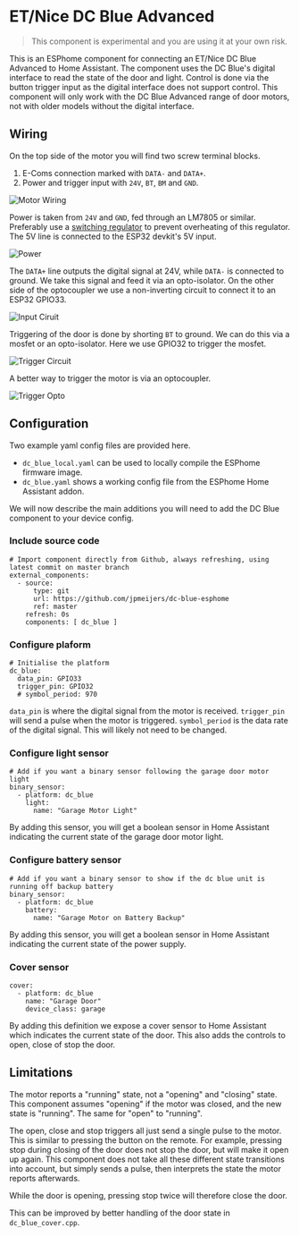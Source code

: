 # ET/Nice DC Blue Advanced

> This component is experimental and you are using it at your own risk.

This is an ESPhome component for connecting an ET/Nice DC Blue Advanced to Home Assistant.
The component uses the DC Blue's digital interface to read the state of the door and light.
Control is done via the button trigger input as the digital interface does not support control.
This component will only work with the DC Blue Advanced range of door motors, not with older models without the digital interface.

## Wiring

On the top side of the motor you will find two screw terminal blocks.

1. E-Coms connection marked with `DATA-` and `DATA+`.
2. Power and trigger input with `24V`, `BT`, `BM` and `GND`.

![Motor Wiring](media/DcBlueMotorWiring.png)

Power is taken from `24V` and `GND`, fed through an LM7805 or similar.
Preferably use a [switching regulator](https://www.robotics.org.za/5V1A-BUCK-REG) to prevent overheating of this regulator.
The 5V line is connected to the ESP32 devkit's 5V input.

![Power](media/PowerRegulator.png)

The `DATA+` line outputs the digital signal at 24V, while `DATA-` is connected to ground.
We take this signal and feed it via an opto-isolator.
On the other side of the optocoupler we use a non-inverting circuit to connect it to an ESP32 GPIO33.

![Input Ciruit](media/InputCircuit.png)

Triggering of the door is done by shorting `BT` to ground.
We can do this via a mosfet or an opto-isolator.
Here we use GPIO32 to trigger the mosfet.

![Trigger Circuit](media/TriggerMosfet.png)

A better way to trigger the motor is via an optocoupler.

![Trigger Opto](media/TriggerOpto.png)

## Configuration

Two example yaml config files are provided here.

- `dc_blue_local.yaml` can be used to locally compile the ESPhome firmware image.
- `dc_blue.yaml` shows a working config file from the ESPhome Home Assistant addon.

We will now describe the main additions you will need to add the DC Blue component to your device config.

### Include source code

```
# Import component directly from Github, always refreshing, using latest commit on master branch
external_components:
  - source:
      type: git
      url: https://github.com/jpmeijers/dc-blue-esphome
      ref: master
    refresh: 0s
    components: [ dc_blue ]
```

### Configure plaform

```
# Initialise the platform
dc_blue:
  data_pin: GPIO33
  trigger_pin: GPIO32
  # symbol_period: 970
```

`data_pin` is where the digital signal from the motor is received.
`trigger_pin` will send a pulse when the motor is triggered.
`symbol_period` is the data rate of the digital signal. This will likely not need to be changed.

### Configure light sensor

```
# Add if you want a binary sensor following the garage door motor light
binary_sensor:
  - platform: dc_blue
    light:
      name: "Garage Motor Light"
```

By adding this sensor, you will get a boolean sensor in Home Assistant indicating the current state of the garage door motor light.

### Configure battery sensor

```
# Add if you want a binary sensor to show if the dc blue unit is running off backup battery
binary_sensor:
  - platform: dc_blue
    battery:
      name: "Garage Motor on Battery Backup"  
```

By adding this sensor, you will get a boolean sensor in Home Assistant indicating the current state of the power supply.

### Cover sensor

```
cover:
  - platform: dc_blue
    name: "Garage Door"
    device_class: garage
```

By adding this definition we expose a cover sensor to Home Assistant which indicates the current state of the door.
This also adds the controls to open, close of stop the door.

## Limitations

The motor reports a "running" state, not a "opening" and "closing" state.
This component assumes "opening" if the motor was closed, and the new state is "running".
The same for "open" to "running".

The open, close and stop triggers all just send a single pulse to the motor.
This is similar to pressing the button on the remote.
For example, pressing stop during closing of the door does not stop the door, but will make it open up again.
This component does not take all these different state transitions into account, but simply sends a pulse, then interprets the state the motor reports afterwards.

While the door is opening, pressing stop twice will therefore close the door.

This can be improved by better handling of the door state in `dc_blue_cover.cpp`.
